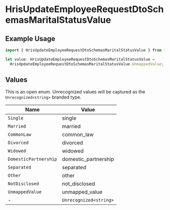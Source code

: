 # HrisUpdateEmployeeRequestDtoSchemasMaritalStatusValue

## Example Usage

```typescript
import { HrisUpdateEmployeeRequestDtoSchemasMaritalStatusValue } from "@stackone/stackone-client-ts/sdk/models/shared";

let value: HrisUpdateEmployeeRequestDtoSchemasMaritalStatusValue =
  HrisUpdateEmployeeRequestDtoSchemasMaritalStatusValue.UnmappedValue;
```

## Values

This is an open enum. Unrecognized values will be captured as the `Unrecognized<string>` branded type.

| Name                   | Value                  |
| ---------------------- | ---------------------- |
| `Single`               | single                 |
| `Married`              | married                |
| `CommonLaw`            | common_law             |
| `Divorced`             | divorced               |
| `Widowed`              | widowed                |
| `DomesticPartnership`  | domestic_partnership   |
| `Separated`            | separated              |
| `Other`                | other                  |
| `NotDisclosed`         | not_disclosed          |
| `UnmappedValue`        | unmapped_value         |
| -                      | `Unrecognized<string>` |